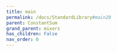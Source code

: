 ```yaml
---
title: main
permalink: /docs/StandardLibrary#main20
parent: ConstantSum
grand_parent: mixers
has_children: False
nav_order: 0
---
```

